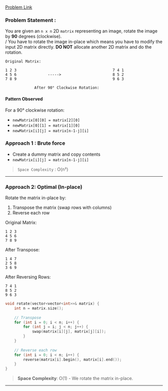 [Problem Link](https://leetcode.com/problems/rotate-image/description/)

### Problem Statement : 

You are given an `n x n` 2D `matrix` representing an image, rotate the image by **90** degrees (clockwise).  
/
You have to rotate the image in-place which means you have to modify the input 2D matrix directly. **DO NOT** allocate another 2D matrix and do the rotation.

```
Original Matrix:
                          
1 2 3                                           7 4 1
4 5 6              ----->                       8 5 2
7 8 9                                           9 6 3

             After 90° Clockwise Rotation:

```

#### Pattern Observed

For a 90° clockwise rotation:

- `newMatrix[0][0] = matrix[2][0]`
- `newMatrix[0][1] = matrix[1][0]`
- `newMatrix[i][j] = matrix[n-1-j][i]`

### Approach 1 : Brute force

- Create a dummy matrix and copy contents
- `newMatrix[i][j] = matrix[n-1-j][i]`

> `Space Complexity` : O(n²)

---

### Approach 2: Optimal (In-place)

Rotate the matrix in-place by:

1. Transpose the matrix (swap rows with columns)
2. Reverse each row

Original Matrix:

```
1 2 3
4 5 6
7 8 9
```

After Transpose:

```
1 4 7
2 5 8
3 6 9
```

After Reversing Rows:

```
7 4 1
8 5 2
9 6 3
```

```cpp
void rotate(vector<vector<int>>& matrix) {
    int n = matrix.size();
    
    // Transpose
    for (int i = 0; i < n; i++) {
        for (int j = i; j < n; j++) {
            swap(matrix[i][j], matrix[j][i]);
        }
    }
    
    // Reverse each row
    for (int i = 0; i < n; i++) {
        reverse(matrix[i].begin(), matrix[i].end());
    }
}
```

> **Space Complexity**: O(1) - We rotate the matrix in-place.

---